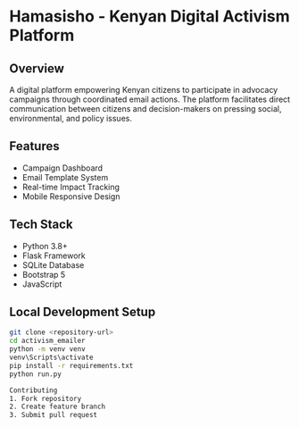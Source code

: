 # Hamasisho - Kenyan Digital Activism Platform

## Overview
A digital platform empowering Kenyan citizens to participate in advocacy campaigns through coordinated email actions. The platform facilitates direct communication between citizens and decision-makers on pressing social, environmental, and policy issues.

## Features
- Campaign Dashboard
- Email Template System
- Real-time Impact Tracking
- Mobile Responsive Design

## Tech Stack
- Python 3.8+
- Flask Framework
- SQLite Database
- Bootstrap 5
- JavaScript

## Local Development Setup
```bash
git clone <repository-url>
cd activism_emailer
python -m venv venv
venv\Scripts\activate
pip install -r requirements.txt
python run.py

Contributing
1. Fork repository
2. Create feature branch
3. Submit pull request